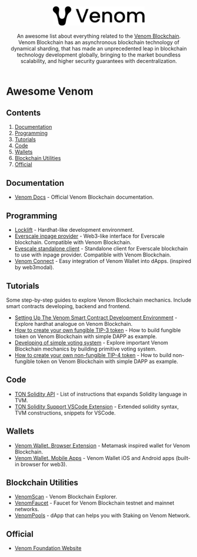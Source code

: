 <br/>
<div align="center">
  <img width="250px" src="./venom-logo.jpg">
</div>
<br/>
<div align="center">
An awesome list about everything related to the <a href='https://venom.foundation/'>Venom Blockchain</a>.
<br />
Venom Blockchain has an asynchronous blockchain technology of dynamical sharding, that has made an unprecedented leap in blockchain technology development globally, bringing to the market boundless scalability, and higher security guarantees with decentralization.
<br/>
</div>
<br/>

# Awesome Venom

## Contents

1. [Documentation](#documentation)
2. [Programming](#programming)
3. [Tutorials](#tutorials)
4. [Code](#code)
5. [Wallets](#wallets)
6. [Blockchain Utilities](#blockchain-utilities)
7. [Official](#official)


## Documentation

- [Venom Docs](https://docs.venom.foundation/) - Official Venom Blockchain documentation.


## Programming

- [Locklift](https://github.com/broxus/locklift) - Hardhat-like development environment.
- [Everscale inpage provider](https://github.com/broxus/everscale-inpage-provider) - Web3-like interface for Everscale blockchain. Compatible with Venom Blockchain.
- [Evescale standalone client](https://github.com/broxus/everscale-standalone-client) - Standalone client for Everscale blockchain to use with inpage provider. Compatible with Venom Blockchain.
- [Venom Connect](https://github.com/web3sp/venom-connect) - Easy integration of Venom Wallet into dApps. (inspired by web3modal).


## Tutorials

Some step-by-step guides to explore Venom Blockchain mechanics. Include smart contracts developing, backend and frontend.

- [Setting Up The Venom Smart Contract Development Environment](https://docs.venom.foundation/build/development-guides/setting-up-a-venom-smart-contract-development-environment) - Explore hardhat analogue on Venom Blockchain.
- [How to create your own fungible TIP-3 token](https://docs.venom.foundation/build/development-guides/how-to-create-your-own-fungible-tip-3-token) - How to build fungible token on Venom Blockchain with simple DAPP as example.
- [Developing of simple voting system](https://docs.venom.foundation/build/development-guides/developing-of-simple-voting-system.) - Explore important Venom Blockchain mechanics by building primitive voting system.
- [How to create your own non-fungible TIP-4 token](https://docs.venom.foundation/build/development-guides/how-to-create-your-own-non-fungible-tip-4-token) - How to build non-fungible token on Venom Blockchain with simple DAPP as example.

## Code

- [TON Solidity API](https://github.com/tonlabs/TON-Solidity-Compiler/blob/master/API.md) - List of instructions that expands Solidity language in TVM.
- [TON Solidity Support VSCode Extension](https://marketplace.visualstudio.com/items?itemName=everscale.solidity-support) - Extended solidity syntax, TVM constructions, snippets for VSCode.


## Wallets

- [Venom Wallet. Browser Extension](https://chrome.google.com/webstore/detail/venom-wallet/ojggmchlghnjlapmfbnjholfjkiidbch) - Metamask inspired wallet for Venom Blockchain.
- [Venom Wallet. Mobile Apps](https://venom.foundation/wallet#app-mobile) - Venom Wallet iOS and Android apps (built-in browser for web3).


## Blockchain Utilities

- [VenomScan](https://venomscan.com/) - Venom Blockchain Explorer.
- [VenomFaucet](https://faucet.venom.foundation/) - Faucet for Venom Blockchain testnet and mainnet networks.
- [VenomPools](https://venompools.com/) - dApp that can helps you with Staking on Venom Network.


## Official

- [Venom Foundation Website](https://venom.foundation/)
